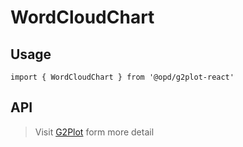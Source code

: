 # WordCloudChart

## Usage

```tsx | pure
import { WordCloudChart } from '@opd/g2plot-react'
```

## API

<API id="WordCloudChart"></API>

> Visit [G2Plot](https://g2plot.antv.antgroup.com/api/plot-api) form more detail
